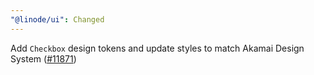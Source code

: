 ```yaml
---
"@linode/ui": Changed
---
```


Add `Checkbox` design tokens and update styles to match Akamai Design System ([#11871](https://github.com/linode/manager/pull/11871))
